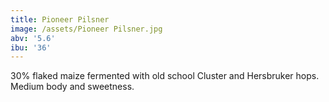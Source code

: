 ```yaml
---
title: Pioneer Pilsner
image: /assets/Pioneer Pilsner.jpg
abv: '5.6'
ibu: '36'
---
```

30% flaked maize fermented with old school Cluster and Hersbruker hops. Medium body and sweetness.
